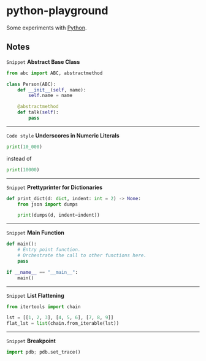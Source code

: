 # python-playground

Some experiments with [Python](https://www.python.org/).

## Notes

`Snippet` **Abstract Base Class**

```python
from abc import ABC, abstractmethod

class Person(ABC):
    def __init__(self, name):
        self.name = name

    @abstractmethod
    def talk(self):
        pass
```

---

`Code style` **Underscores in Numeric Literals**

```python
print(10_000)
```

instead of

```python
print(10000)
```

---

`Snippet` **Prettyprinter for Dictionaries**

```python
def print_dict(d: dict, indent: int = 2) -> None:
    from json import dumps

    print(dumps(d, indent=indent))

```

---

`Snippet` **Main Function**

```python
def main():
    # Entry point function.
    # Orchestrate the call to other functions here.
    pass

if __name__ == "__main__":
    main()
```

---

`Snippet` **List Flattening**

```python
from itertools import chain

lst = [[1, 2, 3], [4, 5, 6], [7, 8, 9]]
flat_lst = list(chain.from_iterable(lst))
```

---

`Snippet` **Breakpoint**

```python
import pdb; pdb.set_trace()
```
